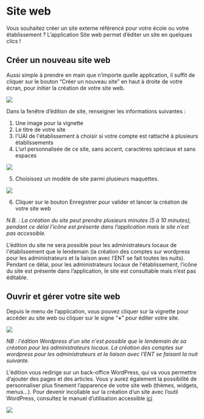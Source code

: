 # Site web

Vous souhaitez créer un site externe référencé pour votre école ou votre établissement ? L’application Site web permet d’éditer un site en quelques clics !

## Créer un nouveau site web <a id="creer-un-nouveau-site-web"></a>

Aussi simple à prendre en main que n’importe quelle application, il suffit de cliquer sur le bouton “Créer un nouveau site” en haut à droite de votre écran, pour initier la création de votre site web.

![](<.gitbook/assets/neo-presentation.png>)

Dans la fenêtre d’édition de site, renseigner les informations suivantes :‌

1. Une image pour la vignette
2. Le titre de votre site
3. l'UAI de l'établissement à choisir si votre compte est rattaché à plusieurs établissements
4. L’url personnalisée de ce site, sans accent, caractères spéciaux et sans espaces

![](<.gitbook/assets/neo-formcrea1.png>)

5. Choisissez un modèle de site parmi plusieurs maquettes.‌

![](<.gitbook/assets/neo-formcrea3.png>)

6. Cliquer sur le bouton Enregistrer pour valider et lancer la création de votre site web‌

_N.B. : La création du site peut prendre plusieurs minutes \(5 à 10 minutes\), pendant ce délai l’icône est présente dans l’application mais le site n’est pas accessible._

L’édition du site ne sera possible pour les administrateurs locaux de l'établissement que le lendemain \(la création des comptes sur wordpress pour les administrateurs et la liaison avec l’ENT se fait toutes les nuits\). Pendant ce délai, pour les administrateurs locaux de l'établissement, l’icône du site est présente dans l’application, le site est consultable mais n’est pas éditable.

## Ouvrir et gérer votre site web <a id="ouvrir-et-gerer-votre-site-web"></a>

Depuis le menu de l’application, vous pouvez cliquer sur la vignette pour accéder au site web ou cliquer sur le signe “**+**” pour éditer votre site.‌

![](<.gitbook/assets/neo-edit.png>)

_NB : l'édition Wordpress d'un site n'est possible que le lendemain de sa création pour les administrateurs locaux. La création des comptes sur wordpress pour les administrateurs et la liaison avec l’ENT se faisant la nuit suivante._

L'édition vous redirige sur un back-office WordPress, qui va vous permettre d’ajouter des pages et des articles. Vous y aurez également la possibilité de personnaliser plus finement l’apparence de votre site web \(thèmes, widgets, menus…\). Pour devenir incollable sur la création d’un site avec l’outil WordPress, consultez le manuel d’utilisation accessible [ici](https://wordpress.com/fr/support/)​

![](<.gitbook/assets/wordpress.png>)

